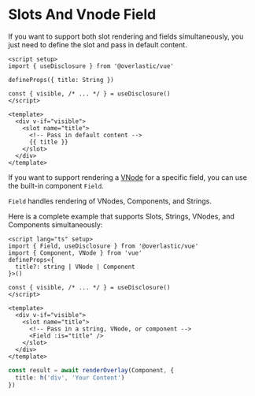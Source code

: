# Slots And Vnode Field

If you want to support both slot rendering and fields simultaneously, you just need to define the slot and pass in default content.

```vue
<script setup>
import { useDisclosure } from '@overlastic/vue'

defineProps({ title: String })

const { visible, /* ... */ } = useDisclosure()
</script>

<template>
  <div v-if="visible">
    <slot name="title">
      <!-- Pass in default content -->
      {{ title }}
    </slot>
  </div>
</template>
```

If you want to support rendering a [VNode](https://v3.vuejs.org/guide/migration/vnode.html) for a specific field, you can use the built-in component `Field`.

`Field` handles rendering of VNodes, Components, and Strings.

Here is a complete example that supports Slots, Strings, VNodes, and Components simultaneously:

```vue
<script lang="ts" setup>
import { Field, useDisclosure } from '@overlastic/vue'
import { Component, VNode } from 'vue'
defineProps<{
  title?: string | VNode | Component
}>()

const { visible, /* ... */ } = useDisclosure()
</script>

<template>
  <div v-if="visible">
    <slot name="title">
      <!-- Pass in a string, VNode, or component -->
      <Field :is="title" />
    </slot>
  </div>
</template>
```

```ts
const result = await renderOverlay(Component, {
  title: h('div', 'Your Content')
})
```
